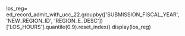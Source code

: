 los_reg= ed_record_admit_with_ucc_22.groupby(['SUBMISSION_FISCAL_YEAR', 'NEW_REGION_ID', 'REGION_E_DESC'])['LOS_HOURS'].quantile(0.9).reset_index()
display(los_reg)
